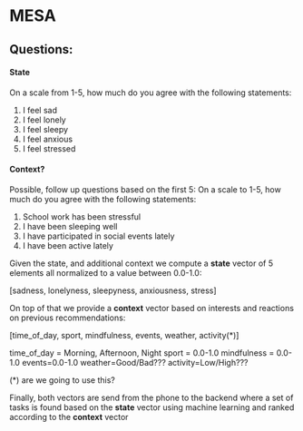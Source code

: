 # MESA

## Questions:

#### State
On a scale from 1-5, how much do you agree with the following statements:
1. I feel sad
2. I feel lonely
3. I feel sleepy
4. I feel anxious
5. I feel stressed

#### Context?
Possible, follow up questions based on the first 5:
On a scale to 1-5, how much do you agree with the following statements:
1. School work has been stressful
2. I have been sleeping well
3. I have participated in social events lately
4. I have been active lately

Given the state, and additional context we compute a **state** vector of 5 elements all normalized to a value between 0.0-1.0:

[sadness, lonelyness, sleepyness, anxiousness, stress]

On top of that we provide a **context** vector based on interests and reactions on previous recommendations:

[time_of_day, sport, mindfulness, events, weather, activity(*)]

time_of_day = Morning, Afternoon, Night
sport = 0.0-1.0
mindfulness = 0.0-1.0
events=0.0-1.0
weather=Good/Bad???
activity=Low/High???

(*) are we going to use this?

Finally, both vectors are send from the phone to the backend where a set of tasks is found based on the **state** vector using machine learning and ranked according to the **context** vector